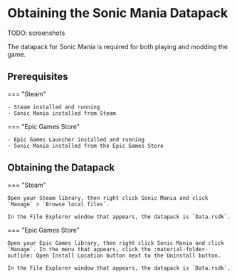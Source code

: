 # Obtaining the Sonic Mania Datapack

TODO: screenshots

The datapack for Sonic Mania is required for both playing and modding the game.

## Prerequisites
=== "Steam"

    - Steam installed and running
    - Sonic Mania installed from Steam

=== "Epic Games Store"

    - Epic Games Launcher installed and running
    - Sonic Mania installed from the Epic Games Store

## Obtaining the Datapack
=== "Steam"

    Open your Steam library, then right click Sonic Mania and click `Manage` > `Browse local files`.

    In the File Explorer window that appears, the datapack is `Data.rsdk`.

=== "Epic Games Store"

    Open your Epic Games library, then right click Sonic Mania and click `Manage`. In the menu that appears, click the :material-folder-outline: Open Install Location button next to the Uninstall button.

    In the File Explorer window that appears, the datapack is `Data.rsdk`.